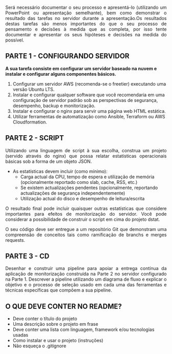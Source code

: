 <p align="justify">Será necessário documentar o seu processo e apresentá-lo (utilizando um PowerPoint ou apresentação semelhante), bem como demonstrar o resultado das tarefas no servidor durante a apresentação.Os resultados destas tarefas são menos importantes do que o seu processo de pensamento e decisões à medida que as completa, por isso tente documentar e apresentar os seus hipóteses e decisões na medida do possível.</p>

## PARTE 1 - CONFIGURANDO SERVIDOR

**A sua tarefa consiste em configurar um servidor baseado na nuvem e instalar e configurar alguns componentes básicos.**

1. Configurar um servidor AWS (recomenda-se o freetier) executando uma versão Ubuntu LTS.
2. Instalar e configurar qualquer software que você recomendaria em uma configuração de servidor padrão sob as perspectivas de segurança, desempenho, backup e monitorização.
3. Instalar e configurar o nginx para servir uma página web HTML estática.
4. Utilizar ferramentas de automatização como Ansible, Terraform ou AWS Cloudformation.

## PARTE 2 - SCRIPT

<p align="justify">Utilizando uma linguagem de script à sua escolha, construa um projeto (servido através do nginx) que possa relatar estatísticas operacionais básicas sob a forma de um objeto JSON.</p>

- As estatísticas devem incluir (como mínimo):
  - Carga actual da CPU, tempo de espera e utilização de memória (opcionalmente reportado como slab, cache, RSS, etc.)
  - Se existem actualizações pendentes (opcionalmente, reportando actualizações de segurança independentemente)
  - Utilização actual do disco e desempenho de leitura/escrita

<p align="justify">O resultado final pode incluir quaisquer outras estatísticas que considere importantes para efeitos de monitorização do servidor. Você pode considerar a possibilidade de construir o script em cima do projeto dstat.</p>

<p align="justify">O seu código deve ser entregue a um repositório Git que demonstram uma compreensão de conceitos tais como ramificação de branchs e merges requests.</p>

## PARTE 3 - CD


<p align="justify">Desenhar e construir uma pipeline para apoiar a entrega contínua da aplicação de monitorização construída na Parte 2 no servidor configurado na Parte 1. Descrever a pipeline utilizando um diagrama de fluxo e explicar o objetivo e o processo de seleção usado em cada uma das ferramentas e técnicas específicas que compõem a sua pipeline.</p>

## O QUE DEVE CONTER NO README?

- Deve conter o título do projeto
- Uma descrição sobre o projeto em frase
- Deve conter uma lista com linguagem, framework e/ou tecnologias usadas
- Como instalar e usar o projeto (instruções)
- Não esqueça o .gitignore
